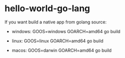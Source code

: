 # hello-world-go-lang

If you want build a native app from golang source: 

- windows:
    GOOS=windows GOARCH=amd64 go build

- linux:
    GOOS=linux GOARCH=amd64 go build

- macos:
    GOOS=darwin GOARCH=amd64 go build

